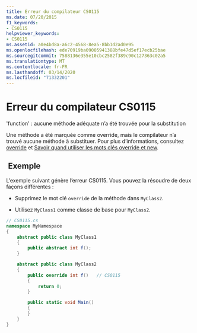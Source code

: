 ```yaml
---
title: Erreur du compilateur CS0115
ms.date: 07/20/2015
f1_keywords:
- CS0115
helpviewer_keywords:
- CS0115
ms.assetid: a0e4bd8a-a6c2-4568-8ea5-8bb1d2ad0e95
ms.openlocfilehash: ede70919ba09005941388bfe47d5ef17ecb25bae
ms.sourcegitcommit: 7588136e355e10cbc2582f389c90c127363c02a5
ms.translationtype: MT
ms.contentlocale: fr-FR
ms.lasthandoff: 03/14/2020
ms.locfileid: "71332201"
---
```

# <a name="compiler-error-cs0115"></a>Erreur du compilateur CS0115

'function' : aucune méthode adéquate n’a été trouvée pour la substitution

 Une méthode a été marquée comme override, mais le compilateur n’a trouvé aucune méthode à substituer. Pour plus d’informations, consultez [override](../keywords/override.md) et [Savoir quand utiliser les mots clés override et new](../../programming-guide/classes-and-structs/knowing-when-to-use-override-and-new-keywords.md).

## <a name="example"></a> Exemple

 L’exemple suivant génère l’erreur CS0115. Vous pouvez la résoudre de deux façons différentes :

- Supprimez le mot clé `override` de la méthode dans `MyClass2`.

- Utilisez `MyClass1` comme classe de base pour `MyClass2`.

```csharp
// CS0115.cs
namespace MyNamespace
{
    abstract public class MyClass1
    {
        public abstract int f();
    }

    abstract public class MyClass2
    {
        public override int f()   // CS0115
        {
            return 0;
        }

        public static void Main()
        {
        }
    }
}
```
